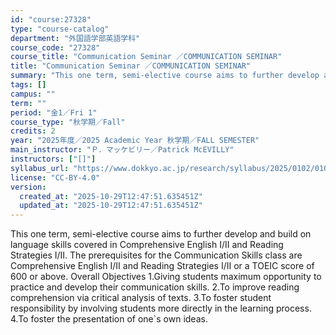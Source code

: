 ```yaml
---
id: "course:27328"
type: "course-catalog"
department: "外国語学部英語学科"
course_code: "27328"
course_title: "Communication Seminar ／COMMUNICATION SEMINAR"
title: "Communication Seminar ／COMMUNICATION SEMINAR"
summary: "This one term, semi-elective course aims to further develop and build on language skills covered in Comprehensive Englis…"
tags: []
campus: ""
term: ""
period: "金1／Fri 1"
course_type: "秋学期／Fall"
credits: 2
year: "2025年度／2025 Academic Year 秋学期／FALL SEMESTER"
main_instructor: "Ｐ．マッケビリー／Patrick McEVILLY"
instructors: ["[]"]
syllabus_url: "https://www.dokkyo.ac.jp/research/syllabus/2025/0102/0102_27328_ja_JP.html"
license: "CC-BY-4.0"
version:
  created_at: "2025-10-29T12:47:51.635451Z"
  updated_at: "2025-10-29T12:47:51.635451Z"
---
```

This one term, semi-elective course aims to further develop and build on language skills covered in Comprehensive English I/II and Reading Strategies I/II. The prerequisites for the Communication Skills class are Comprehensive English I/II and Reading Strategies I/II or a TOEIC score of 600 or above. Overall Objectives 1.Giving students maximum opportunity to practice and develop their communication skills. 2.To improve reading comprehension via critical analysis of texts. 3.To foster student responsibility by involving students more directly in the learning process. 4.To foster the presentation of one`s own ideas.
